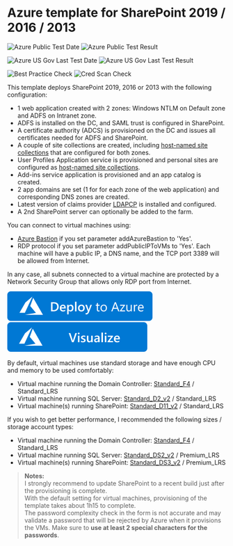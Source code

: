 # Azure template for SharePoint 2019 / 2016 / 2013

![Azure Public Test Date](https://azurequickstartsservice.blob.core.windows.net/badges/sharepoint-adfs/PublicLastTestDate.svg)
![Azure Public Test Result](https://azurequickstartsservice.blob.core.windows.net/badges/sharepoint-adfs/PublicDeployment.svg)

![Azure US Gov Last Test Date](https://azurequickstartsservice.blob.core.windows.net/badges/sharepoint-adfs/FairfaxLastTestDate.svg)
![Azure US Gov Last Test Result](https://azurequickstartsservice.blob.core.windows.net/badges/sharepoint-adfs/FairfaxDeployment.svg)

![Best Practice Check](https://azurequickstartsservice.blob.core.windows.net/badges/sharepoint-adfs/BestPracticeResult.svg)
![Cred Scan Check](https://azurequickstartsservice.blob.core.windows.net/badges/sharepoint-adfs/CredScanResult.svg)

This template deploys SharePoint 2019, 2016 or 2013 with the following
configuration:

- 1 web application created with 2 zones: Windows NTLM on Default zone and ADFS
  on Intranet zone.
- ADFS is installed on the DC, and SAML trust is configured in SharePoint.
- A certificate authority (ADCS) is provisioned on the DC and issues all
  certificates needed for ADFS and SharePoint.
- A couple of site collections are created, including
  [host-named site collections](https://docs.microsoft.com/en-us/SharePoint/administration/host-named-site-collection-architecture-and-deployment)
  that are configured for both zones.
- User Profiles Application service is provisioned and personal sites are
  configured as
  [host-named site collections](https://docs.microsoft.com/en-us/SharePoint/administration/host-named-site-collection-architecture-and-deployment).
- Add-ins service application is provisioned and an app catalog is created.
- 2 app domains are set (1 for for each zone of the web application) and
  corresponding DNS zones are created.
- Latest version of claims provider [LDAPCP](https://ldapcp.com/) is installed
  and configured.
- A 2nd SharePoint server can optionally be added to the farm.

You can connect to virtual machines using:

- [Azure Bastion](https://azure.microsoft.com/en-us/services/azure-bastion/) if
  you set parameter addAzureBastion to 'Yes'.
- RDP protocol if you set parameter addPublicIPToVMs to 'Yes'. Each machine will
  have a public IP, a DNS name, and the TCP port 3389 will be allowed from
  Internet.

In any case, all subnets connected to a virtual machine are protected by a
Network Security Group that allows only RDP port from Internet.

[![Deploy To Azure](https://raw.githubusercontent.com/Azure/azure-quickstart-templates/master/1-CONTRIBUTION-GUIDE/images/deploytoazure.svg?sanitize=true)]("https://portal.azure.com/#create/Microsoft.Template/uri/https%3A%2F%2Fraw.githubusercontent.com%2FAzure%2Fazure-quickstart-templates%2Fmaster%2Fsharepoint-adfs%2Fazuredeploy.json")
[![Visualize](https://raw.githubusercontent.com/Azure/azure-quickstart-templates/master/1-CONTRIBUTION-GUIDE/images/visualizebutton.svg?sanitize=true)]("http://armviz.io/#/?load=https%3A%2F%2Fraw.githubusercontent.com%2FAzure%2Fazure-quickstart-templates%2Fmaster%2Fsharepoint-adfs%2Fazuredeploy.json")

By default, virtual machines use standard storage and have enough CPU and memory
to be used comfortably:

- Virtual machine running the Domain Controller:
  [Standard_F4](https://docs.microsoft.com/en-us/azure/virtual-machines/windows/sizes-compute#fsv2-series-sup1sup)
  / Standard_LRS
- Virtual machine running SQL Server:
  [Standard_D2_v2](https://docs.microsoft.com/en-us/azure/virtual-machines/windows/sizes-general#dv2-series)
  / Standard_LRS
- Virtual machine(s) running SharePoint:
  [Standard_D11_v2](https://docs.microsoft.com/en-us/azure/virtual-machines/windows/sizes-memory#dv2-series-11-15)
  / Standard_LRS

If you wish to get better performance, I recommended the following sizes /
storage account types:

- Virtual machine running the Domain Controller:
  [Standard_F4](https://docs.microsoft.com/en-us/azure/virtual-machines/windows/sizes-compute#fsv2-series-sup1sup)
  / Standard_LRS
- Virtual machine running SQL Server:
  [Standard_DS2_v2](https://docs.microsoft.com/en-us/azure/virtual-machines/windows/sizes-general#dsv2-series)
  / Premium_LRS
- Virtual machine(s) running SharePoint:
  [Standard_DS3_v2](https://docs.microsoft.com/en-us/azure/virtual-machines/windows/sizes-general#dsv2-series)
  / Premium_LRS

> **Notes:**  
> I strongly recommend to update SharePoint to a recent build just after the
> provisioning is complete.  
> With the default setting for virtual machines, provisioning of the template
> takes about 1h15 to complete.  
> The password complexity check in the form is not accurate and may validate a
> password that will be rejected by Azure when it provisions the VMs. Make sure
> to **use at least 2 special characters for the passwords**.
